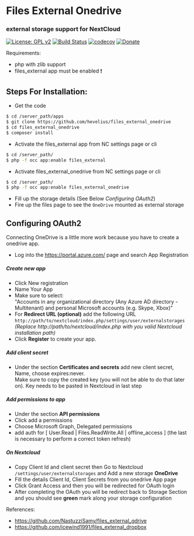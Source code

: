 # Files External Onedrive
### external storage support for NextCloud

[![License: GPL v2](https://img.shields.io/badge/License-GPL%20v2-blue.svg)](https://www.gnu.org/licenses/old-licenses/gpl-2.0.en.html)
[![Build Status](https://travis-ci.org/hevelius/files_external_onedrive.svg?branch=master)](https://travis-ci.org/hevelius/files_external_onedrive)
[![codecov](https://codecov.io/gh/hevelius/files_external_onedrive/branch/master/graph/badge.svg?token=AnnDxRQkSj)](https://codecov.io/gh/hevelius/files_external_onedrive)
[![Donate](https://img.shields.io/badge/Donate-PayPal-green.svg)](https://www.paypal.com/cgi-bin/webscr?cmd=_s-xclick&hosted_button_id=VUYAAKGJZB9U6)

Requirements:
* php with zlib support
* files_external app must be enabled :exclamation:

## Steps For Installation:
- Get the code
```bash
$ cd /server_path/apps
$ git clone https://github.com/hevelius/files_external_onedrive
$ cd files_external_onedrive
$ composer install
```
- Activate the files_external app from NC settings page or cli
```bash
$ cd /server_path/
$ php -f occ app:enable files_external
```
- Activate files_external_onedrive from NC settings page or cli
```bash
$ cd /server_path/
$ php -f occ app:enable files_external_onedrive
```
- Fill up the storage details (See Below _Configuring OAuth2_)
- Fire up the files page to see the ```OneDrive``` mounted as external storage

## Configuring OAuth2
Connecting OneDrive is a little more work because you have to create a onedrive app. 
- Log into the https://portal.azure.com/ page and search App Registration

##### Create new app
- Click New registration 
- Name Your App
- Make sure to select:  
"Accounts in any organizational directory (Any Azure AD directory - Multitenant) and personal Microsoft accounts (e.g. Skype, Xbox)"
- For **Redirect URL (optional)** add the following URL ```http://path/to/nextcloud/index.php/settings/user/externalstorages``` _(Replace http://path/to/nextcloud/index.php with you valid Nextcloud installation path)_
- Click **Register** to create your app.

##### Add client secret
- Under the section **Certificates and secrets** add new client secret, Name, choose expires:never.  
Make sure to copy the created key (you will not be able to do that later on). Key needs to be pasted in Nextcloud in last step

##### Add permissions to app
- Under the section **API permissions**
- Click add a permissions 
- Choose  Microsoft Graph, Delegated permissions
- add auth for [ User.Read | Files.ReadWrite.All | offline_access ] (the last is necessary to perform a correct token refresh)

##### On Nextcloud
- Copy Client Id and client secret then Go to Nextcloud ```/settings/user/externalstorages``` and Add a new storage **OneDrive**
- Fill the details Client Id, Client Secrets from you onedrive App page
- Click Grant Access and then you will be redirected for OAuth login
- After completing the OAuth you will be redirect back to Storage Section and you should see **green** mark along your storage configuration

References:
* https://github.com/NastuzziSamy/files_external_gdrive
* https://github.com/icewind1991/files_external_dropbox

